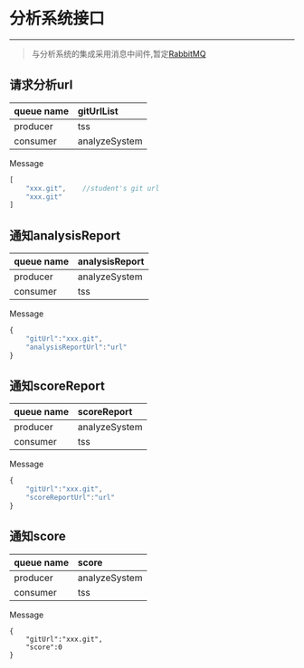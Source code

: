 # 分析系统接口

---

> 与分析系统的集成采用消息中间件,暂定[RabbitMQ](http://blog.csdn.net/whycold/article/details/41119807)

## 请求分析url

| queue name | gitUrlList |
| :--- | :--- |
| producer | tss |
| consumer | analyzeSystem |

Message

```js
[
    "xxx.git",    //student's git url
    "xxx.git"
]
```

## 通知analysisReport

| queue name | analysisReport |
| :--- | :--- |
| producer | analyzeSystem |
| consumer | tss |

Message

```js
{
    "gitUrl":"xxx.git",
    "analysisReportUrl":"url"
}
```

## 通知scoreReport

| queue name | scoreReport |
| :--- | :--- |
| producer | analyzeSystem |
| consumer | tss |

Message

```js
{
    "gitUrl":"xxx.git",
    "scoreReportUrl":"url"
}
```

## 通知score

| queue name | score |
| :--- | :--- |
| producer | analyzeSystem |
| consumer | tss |

Message

```
{
    "gitUrl":"xxx.git",
    "score":0
}
```



